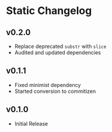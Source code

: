 # Static Changelog

## v0.2.0

- Replace deprecated `substr` with `slice`
- Audited and updated dependencies

## v0.1.1

- Fixed minimist dependency
- Started conversion to commitizen

## v0.1.0

- Initial Release
